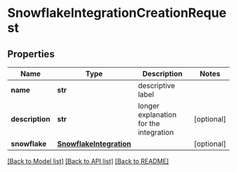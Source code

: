 # SnowflakeIntegrationCreationRequest


## Properties
Name | Type | Description | Notes
------------ | ------------- | ------------- | -------------
**name** | **str** | descriptive label | 
**description** | **str** | longer explanation for the integration | [optional] 
**snowflake** | [**SnowflakeIntegration**](SnowflakeIntegration.md) |  | [optional] 

[[Back to Model list]](../README.md#documentation-for-models) [[Back to API list]](../README.md#documentation-for-api-endpoints) [[Back to README]](../README.md)


